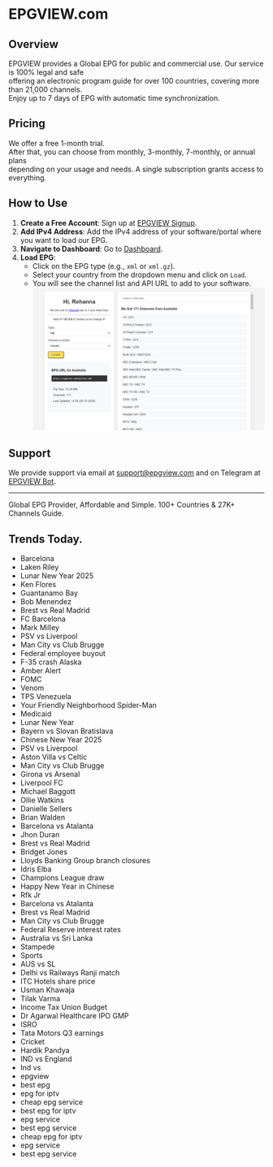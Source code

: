 # EPGVIEW.com



## Overview
EPGVIEW provides a Global EPG for public and commercial use. Our service is 100% legal and safe\
offering an electronic program guide for over 100 countries, covering more than 21,000 channels.\
Enjoy up to 7 days of EPG with automatic time synchronization.

## Pricing
We offer a free 1-month trial. \
After that, you can choose from monthly, 3-monthly, 7-monthly, or annual plans \
depending on your usage and needs. A single subscription grants access to everything.

## How to Use
1. **Create a Free Account**: Sign up at [EPGVIEW Signup](https://epgview.com/signup.php).
2. **Add IPv4 Address**: Add the IPv4 address of your software/portal where you want to load our EPG.
3. **Navigate to Dashboard**: Go to [Dashboard](https://epgview.com/dashboard.php).
4. **Load EPG**:
   - Click on the EPG type (e.g., `xml` or `xml.gz`).
   - Select your country from the dropdown menu and click on `Load`.
   - You will see the channel list and API URL to add to your software.
![EPGVIEW](img/dashboard.png)
## Support
We provide support via email at [support@epgview.com](mailto:support@epgview.com) and on Telegram at [EPGVIEW Bot](https://t.me/epgview_bot).

---

Global EPG Provider, Affordable and Simple. 100+ Countries & 27K+ Channels Guide.

## Trends Today.

- Barcelona
- Laken Riley
- Lunar New Year 2025
- Ken Flores
- Guantanamo Bay
- Bob Menendez
- Brest vs Real Madrid
- FC Barcelona
- Mark Milley
- PSV vs Liverpool
- Man City vs Club Brugge
- Federal employee buyout
- F-35 crash Alaska
- Amber Alert
- FOMC
- Venom
- TPS Venezuela
- Your Friendly Neighborhood Spider-Man
- Medicaid
- Lunar New Year
- Bayern vs Slovan Bratislava
- Chinese New Year 2025
- PSV vs Liverpool
- Aston Villa vs Celtic
- Man City vs Club Brugge
- Girona vs Arsenal
- Liverpool FC
- Michael Baggott
- Ollie Watkins
- Danielle Sellers
- Brian Walden
- Barcelona vs Atalanta
- Jhon Duran
- Brest vs Real Madrid
- Bridget Jones
- Lloyds Banking Group branch closures
- Idris Elba
- Champions League draw
- Happy New Year in Chinese
- Rfk Jr
- Barcelona vs Atalanta
- Brest vs Real Madrid
- Man City vs Club Brugge
- Federal Reserve interest rates
- Australia vs Sri Lanka
- Stampede
- Sports
- AUS vs SL
- Delhi vs Railways Ranji match
- ITC Hotels share price
- Usman Khawaja
- Tilak Varma
- Income Tax Union Budget
- Dr Agarwal Healthcare IPO GMP
- ISRO
- Tata Motors Q3 earnings
- Cricket
- Hardik Pandya
- IND vs England
- Ind vs
- epgview
- best epg
- epg for iptv
- cheap epg service
- best epg for iptv
- epg service
- best epg service
- cheap epg for iptv
- epg service
- best epg service
